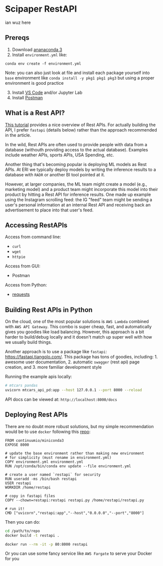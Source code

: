 
# Scipaper RestAPI
ian wuz here

## Prereqs

1. Download [ananaconda 3](https://www.anaconda.com/distribution/#download-section)
2. Install `environment.yml` like:
```
conda env create -f environment.yml
```
Note: you can also just look at file and install each package yourself into `base` environment like `conda install -y pkg1 pkg1 pkg3` but using a proper environment is good practice

3. Install [VS Code](https://code.visualstudio.com/) and/or Jupyter Lab
4. Install [Postman](https://www.postman.com/)

## What is a Rest API?

[This tutorial](https://realpython.com/flask-connexion-rest-api/#what-rest-is) provides a nice overview of Rest APIs. For actually building the API, I prefer `fastapi` (details below) rather than the approach recommended in the article. 

In the wild, Rest APIs are often used to provide people with data from a database (withouth providing access to the actual database). Examples include weather APIs, sports APIs, USA Spending, etc.

Another thing that's becoming popular is deploying ML models as Rest APIs. At ERI we typically deploy models by writing the inference results to a database with `RADR` or another BI tool pointed at it.   

However, at larger companies, the ML team might create a model (e.g., marketing model) and a product team might incorporate this model into their product by hitting a Rest API for inference results. One made up example using the Instagram scrolling feed: the IG "feed" team might be sending a user's personal information at an internal Rest API and receiving back an advertisement to place into that user's feed.   


## Accessing RestAPIs

Access from command line:
  - `curl`
  - `wget`
  - `httpie`

Access from GUI:
  - Postman

Access from Python:

- [requests](https://github.com/psf/requests)

## Building Rest APIs in Python

On the cloud, one of the most popular solutions is `AWS Lambda` combined with `AWS API Gateway`. This combo is super cheap, fast, and automatically gives you goodies like load balancing. However, this approach is a bit harder to build/debug locally and it doesn't match up super well with how we usually build things.

Another approach is to use a package like `fastapi`: https://fastapi.tiangolo.com/. This package has tons of goodies, including: 1. awesome user documentation, 2. automatic `swagger` (rest api) page creation, and 3. more familiar development style 

Running the example apis locally:
```bash
# mtcars pandas
uvicorn mtcars_api_pd:app --host 127.0.0.1 --port 8000 --reload 
```
API docs can be viewed at: `http://localhost:8000/docs`

## Deploying Rest APIs


There are no doubt more robust solutions, but my simple recommendation would be to use `docker` following this [repo](https://github.com/enmyj/snake):

```docker
FROM continuumio/miniconda3
EXPOSE 8000

# update the base environment rather than making new environment
# for simplicity (must rename in environment.yml)
COPY environment.yml environment.yml
RUN /opt/conda/bin/conda env update --file environment.yml

# create a user named `restapi` for security
RUN useradd -ms /bin/bash restapi
USER restapi
WORKDIR /home/restapi

# copy in fastapi files
COPY --chown=restapi:restapi restapi.py /home/restapi/restapi.py

# run it!
CMD ["uvicorn","restapi:app","--host","0.0.0.0","--port","8000"]
```

Then you can do:
```bash
cd /path/to/repo
docker build -t restapi .

docker run --rm -it -p 80:8000 restapi
```
Or you can use some fancy service like `AWS Fargate` to serve your Docker for you